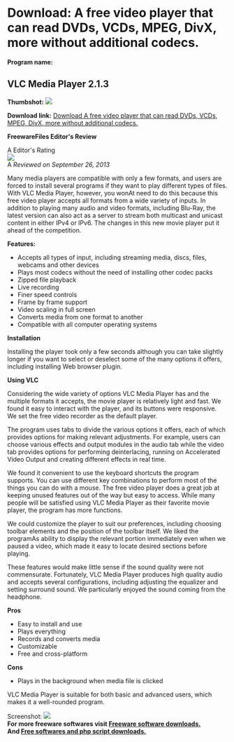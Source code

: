 # Download: A free video player that can read DVDs, VCDs, MPEG, DivX, more without additional codecs.

**Program name:**

## VLC Media Player 2.1.3

  
**Thumbshot:** ![](http://www.freewarefiles.com/screenshot/vlcmediaplayer_md.jpg)   
  
**Download link:** [Download A free video player that can read DVDs, VCDs, MPEG, DivX, more without additional codecs.](http://freesoftwares.boysofts.com/VLC-Media-Player-VideoLAN_program_13617.html)  
  


**FreewareFiles Editor's Review**  
  


A Editor's Rating  
![](http://www.freewarefiles.com/images/rating/5.gif)  
A _Reviewed on September 26, 2013_   
  
Many media players are compatible with only a few formats, and users are forced to install several programs if they want to play different types of files. With VLC Media Player, however, you wonAt need to do this because this free video player accepts all formats from a wide variety of inputs. In addition to playing many audio and video formats, including Blu-Ray, the latest version can also act as a server to stream both multicast and unicast content in either IPv4 or IPv6. The changes in this new movie player put it ahead of the competition. 

**Features:**

  * Accepts all types of input, including streaming media, discs, files, webcams and other devices 
  * Plays most codecs without the need of installing other codec packs 
  * Zipped file playback 
  * Live recording 
  * Finer speed controls 
  * Frame by frame support 
  * Video scaling in full screen 
  * Converts media from one format to another 
  * Compatible with all computer operating systems 

**Installation**

Installing the player took only a few seconds although you can take slightly longer if you want to select or deselect some of the many options it offers, including installing Web browser plugin. 

**Using VLC**

Considering the wide variety of options VLC Media Player has and the multiple formats it accepts, the movie player is relatively light and fast. We found it easy to interact with the player, and its buttons were responsive. We set the free video recorder as the default player.

The program uses tabs to divide the various options it offers, each of which provides options for making relevant adjustments. For example, users can choose various effects and output modules in the audio tab while the video tab provides options for performing deinterlacing, running on Accelerated Video Output and creating different effects in real time.

We found it convenient to use the keyboard shortcuts the program supports. You can use different key combinations to perform most of the things you can do with a mouse. The free video player does a great job at keeping unused features out of the way but easy to access. While many people will be satisfied using VLC Media Player as their favorite movie player, the program has more functions.

We could customize the player to suit our preferences, including choosing toolbar elements and the position of the toolbar itself. We liked the programAs ability to display the relevant portion immediately even when we paused a video, which made it easy to locate desired sections before playing.

These features would make little sense if the sound quality were not commensurate. Fortunately, VLC Media Player produces high quality audio and accepts several configurations, including adjusting the equalizer and setting surround sound. We particularly enjoyed the sound coming from the headphone.

**Pros**

  * Easy to install and use 
  * Plays everything 
  * Records and converts media 
  * Customizable 
  * Free and cross-platform 

**Cons**

  * Plays in the background when media file is clicked 

VLC Media Player is suitable for both basic and advanced users, which makes it a well-rounded program. 

  
  
Screenshot: ![](http://www.freewarefiles.com/screenshot/vlcmediaplayer.jpg)   
**For more freeware softwares visit [Freeware software downloads.](http://freesoftwares.boysofts.com/)**   
**And [Free softwares and php script downloads.](http://www.boysofts.com/)**
